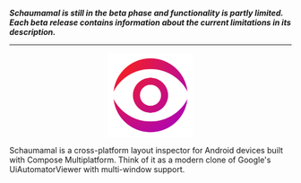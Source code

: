 **_Schaumamal is still in the beta phase and functionality is partly limited. Each beta release contains information about the current limitations in its description._**

---

<p align="center">
  <img src="docs/resources/icon.png" alt="Schaumamal" style="width: 30%; display: block; margin: 0 auto;" />
</p>

Schaumamal is a cross-platform layout inspector for Android devices built with Compose Multiplatform. Think of it as a modern clone of Google's UiAutomatorViewer with multi-window support.
